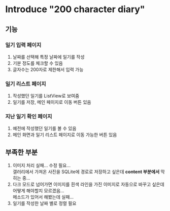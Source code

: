 # Introduce "200 character diary"

## 기능
### 일기 입력 페이지
1. 날짜를 선택해 특정 날짜에 일기를 작성
2. 기분 정도를 체크할 수 있음
3. 글자수는 200자로 제한해서 입력 가능
### 일기 리스트 페이지
1. 작성했던 일기를 ListView로 보여줌
2. 일기를 저장, 메인 페이지로 이동 버튼 있음
### 지난 일기 확인 페이지
1. 예전에 작성했던 일기를 볼 수 있음
2. 메인 화면과 일기 리스트 페이지로 이동 가능한 버튼 있음
## 부족한 부분
1. 이미지 처리 실패... 수정 필요...<br>갤러리에서 가져온 사진을 SQLite에 경로로 저장하고 싶은데 **content 부분에서** 막히는 중...
2. 다크 모드로 넘어가면 이미지를 흰색 라인을 가진 이미지로 자동으로 바꾸고 싶은데 어떻게 해야할지 모르겠음...<br>메소드가 있어서 해봤는데 실패...
3. 일기를 작성한 날짜 별로 정렬 필요
